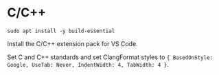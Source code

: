 # C/C++

```
sudo apt install -y build-essential
```

Install the C/C++ extension pack for VS Code.

Set C and C++ standards and set ClangFormat styles to `{ BasedOnStyle: Google, UseTab: Never, IndentWidth: 4, TabWidth: 4 }`.
